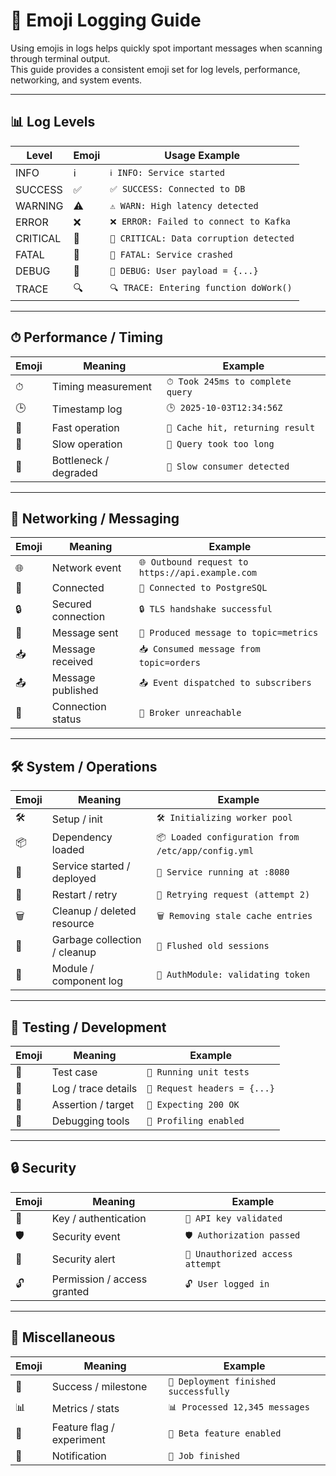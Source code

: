 # 🚀 Emoji Logging Guide

Using emojis in logs helps quickly spot important messages when scanning through terminal output.  
This guide provides a consistent emoji set for log levels, performance, networking, and system events.

---

## 📊 Log Levels

| Level     | Emoji | Usage Example |
|-----------|-------|----------------|
| INFO      | ℹ️     | `ℹ️ INFO: Service started` |
| SUCCESS   | ✅     | `✅ SUCCESS: Connected to DB` |
| WARNING   | ⚠️     | `⚠️ WARN: High latency detected` |
| ERROR     | ❌     | `❌ ERROR: Failed to connect to Kafka` |
| CRITICAL  | 🔴     | `🔴 CRITICAL: Data corruption detected` |
| FATAL     | 🛑     | `🛑 FATAL: Service crashed` |
| DEBUG     | 🐛     | `🐛 DEBUG: User payload = {...}` |
| TRACE     | 🔍     | `🔍 TRACE: Entering function doWork()` |

---

## ⏱ Performance / Timing

| Emoji | Meaning | Example |
|-------|----------|---------|
| ⏱     | Timing measurement | `⏱ Took 245ms to complete query` |
| 🕒     | Timestamp log | `🕒 2025-10-03T12:34:56Z` |
| 🐇     | Fast operation | `🐇 Cache hit, returning result` |
| 🐢     | Slow operation | `🐢 Query took too long` |
| 🐌     | Bottleneck / degraded | `🐌 Slow consumer detected` |

---

## 🔗 Networking / Messaging

| Emoji | Meaning | Example |
|-------|----------|---------|
| 🌐     | Network event | `🌐 Outbound request to https://api.example.com` |
| 🔌     | Connected | `🔌 Connected to PostgreSQL` |
| 🔒     | Secured connection | `🔒 TLS handshake successful` |
| 📡     | Message sent | `📡 Produced message to topic=metrics` |
| 📥     | Message received | `📥 Consumed message from topic=orders` |
| 📤     | Message published | `📤 Event dispatched to subscribers` |
| 📶     | Connection status | `📶 Broker unreachable` |

---

## 🛠 System / Operations

| Emoji | Meaning | Example |
|-------|----------|---------|
| 🛠     | Setup / init | `🛠 Initializing worker pool` |
| 📦     | Dependency loaded | `📦 Loaded configuration from /etc/app/config.yml` |
| 🚀     | Service started / deployed | `🚀 Service running at :8080` |
| 🔄     | Restart / retry | `🔄 Retrying request (attempt 2)` |
| 🗑     | Cleanup / deleted resource | `🗑 Removing stale cache entries` |
| 🧹     | Garbage collection / cleanup | `🧹 Flushed old sessions` |
| 🧩     | Module / component log | `🧩 AuthModule: validating token` |

---

## 🧪 Testing / Development

| Emoji | Meaning | Example |
|-------|----------|---------|
| 🧪     | Test case | `🧪 Running unit tests` |
| 📝     | Log / trace details | `📝 Request headers = {...}` |
| 🎯     | Assertion / target | `🎯 Expecting 200 OK` |
| 🔧     | Debugging tools | `🔧 Profiling enabled` |

---

## 🔒 Security

| Emoji | Meaning | Example |
|-------|----------|---------|
| 🔑     | Key / authentication | `🔑 API key validated` |
| 🛡     | Security event | `🛡 Authorization passed` |
| 🚨     | Security alert | `🚨 Unauthorized access attempt` |
| 🔓     | Permission / access granted | `🔓 User logged in` |

---

## 🎉 Miscellaneous

| Emoji | Meaning | Example |
|-------|----------|---------|
| 🎉     | Success / milestone | `🎉 Deployment finished successfully` |
| 📊     | Metrics / stats | `📊 Processed 12,345 messages` |
| 🎁     | Feature flag / experiment | `🎁 Beta feature enabled` |
| 🔔     | Notification | `🔔 Job finished` |
